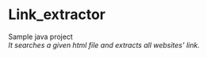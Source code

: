# Link_extractor

Sample java project<br>
*It searches a given html file and extracts all websites' link.*

